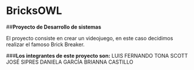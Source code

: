 # **BricksOWL**
##**Proyecto de Desarrollo de sistemas**

El proyecto consiste en crear un videojuego, en este caso decidimos realizar el famoso Brick Breaker.

###**Los integrantes de este proyecto son:**
LUIS FERNANDO TONA SCOTT
JOSÉ SIPRES
DANIELA GARCÍA
BRIANNA CASTILLO